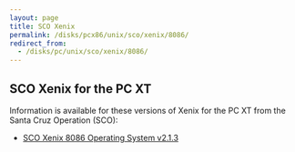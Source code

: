 ```yaml
---
layout: page
title: SCO Xenix
permalink: /disks/pcx86/unix/sco/xenix/8086/
redirect_from:
  - /disks/pc/unix/sco/xenix/8086/
---
```


SCO Xenix for the PC XT
---

Information is available for these versions of Xenix for the PC XT from the Santa Cruz Operation (SCO):

* [SCO Xenix 8086 Operating System v2.1.3](2.1.3/)
